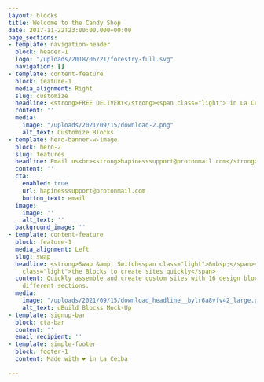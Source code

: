 ```yaml
---
layout: blocks
title: Welcome to the Candy Shop
date: 2017-11-22T23:00:00.000+00:00
page_sections:
- template: navigation-header
  block: header-1
  logo: "/uploads/2018/06/21/forestry-full.svg"
  navigation: []
- template: content-feature
  block: feature-1
  media_alignment: Right
  slug: customize
  headline: <strong>FREE DELIVERY</strong><span class="light"> in La Ceiba</span>
  content: ''
  media:
    image: "/uploads/2021/09/15/download-2.png"
    alt_text: Customize Blocks
- template: hero-banner-w-image
  block: hero-2
  slug: features
  headline: Email us<br><strong>hapinesssupport@protonmail.com</strong>
  content: ''
  cta:
    enabled: true
    url: hapinesssupport@protonmail.com
    button_text: email
  image:
    image: ''
    alt_text: ''
  background_image: ''
- template: content-feature
  block: feature-1
  media_alignment: Left
  slug: swap
  headline: <strong>Swap &amp; Switch<span class="light">&nbsp;</span></strong><span
    class="light">the Blocks to create sites quickly</span>
  content: Quickly assemble and create custom sites with 16 design blocks for seven
    different sections.
  media:
    image: "/uploads/2021/09/15/download_headline__bylr6a8vfv42_large.png"
    alt_text: uBuild Blocks Mock-Up
- template: signup-bar
  block: cta-bar
  content: ''
  email_recipient: ''
- template: simple-footer
  block: footer-1
  content: Made with ❤︎ in La Ceiba

---
```

